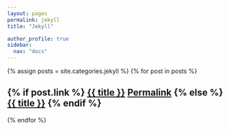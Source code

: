 ```yaml
---
layout: pages
permalink: jekyll
title: "Jekyll"

author_profile: true
sidebar:
  nav: "docs"
---
```


{% assign posts = site.categories.jekyll %}
{% for post in posts %}
  <h2 class="archive__item-title no_toc" itemprop="headline">
    {% if post.link %}
      <a href="{{ post.link }}">{{ title }}</a> <a href="{{ post.url | relative_url }}" rel="permalink"><i class="fas fa-link" aria-hidden="true" title="permalink"></i><span class="sr-only">Permalink</span></a>
    {% else %}
      <a href="{{ post.url | relative_url }}" rel="permalink">{{ title }}</a>
    {% endif %}
  </h2>
{% endfor %}

